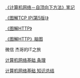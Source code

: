 [《计算机网络－自顶向下方法》笔记](https://github.com/moranzcw/Computer-Networking-A-Top-Down-Approach-NOTES)

[《图解TCP IP(第5版)》](https://github.com/dolotech/ebook/blob/master/%E3%80%8A%E5%9B%BE%E8%A7%A3TCP%20IP(%E7%AC%AC5%E7%89%88)%E3%80%8B.((%E6%97%A5)%E7%AB%B9%E4%B8%8B%E9%9A%86%E5%8F%B2).%5BPDF%5D.%26ckook.pdf)

[《图解HTTP》](https://github.com/Pines-Cheng/share/blob/master/books/%E8%AE%A1%E7%AE%97%E6%9C%BA%E7%BD%91%E7%BB%9C/%E5%9B%BE%E8%A7%A3HTTP%20.pdf)

[《图解HTTP》脑图](https://juejin.im/post/5b32f82a518825749e4a218b)




微信 杰哥的IT之旅

[计算机网络基础 条理](https://mp.weixin.qq.com/s/mJUvTw9TXdAA1uZqL0QF6Q)

[计算机网络基础 知识总结](https://mp.weixin.qq.com/s/N3wVEox5zKvqgSJaOMktAw)
